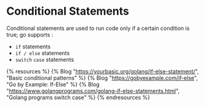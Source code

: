 # Conditional Statements

Conditional statements are used to run code only if a certain condition is true; go supports :

 - `if` statements
 - `if / else` statements
 - `switch` `case` statements

{% resources %}
  {% Blog "https://yourbasic.org/golang/if-else-statement/", "Basic conditional patterns" %}
  {% Blog "https://gobyexample.com/if-else", "Go by Example: If-Else" %}
  {% Blog "https://www.golangprograms.com/golang-if-else-statements.html", "Golang programs switch case" %}
{% endresources %}
